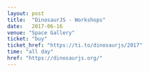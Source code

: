 ```yaml
---
layout: post
title:  "DinosaurJS - Workshops"
date:   2017-06-16
venue: "Space Gallery"
ticket: "buy"
ticket_href: "https://ti.to/dinosaurjs/2017"
time: "all day"
href: "https://dinosaurjs.org/"
---
```

